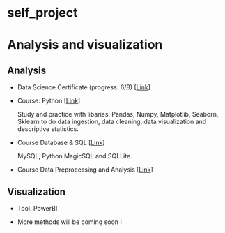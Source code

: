 # self_project
# Analysis and visualization
## Analysis
- Data Science Certificate (progress: 6/8) [[Link](https://csc.edu.vn/data-science-machine-learning/Data-Science-Certificate_199)]

- Course: Python [[Link](https://csc.edu.vn/lap-trinh-va-csdl/Python-for-Machine-Learning-Data-Science--Data-Visualization-Python-cho-may-hoc-Khoa-hoc-du-lieu-va-Truc-quan-hoa-du-lieu_191)]
        
     Study and practice with libaries: Pandas, Numpy, Matplotlib, Seaborn, Sklearn to do data ingestion, data cleaning, data visualization and descriptive statistics.

- Course Database & SQL  [[Link](https://csc.edu.vn/lap-trinh-va-csdl/Databases-and-SQL-for-Data-Science_195)]

    MySQL, Python MagicSQL and SQLLite.

- Course Data Preprocessing and Analysis [[Link](https://csc.edu.vn/lap-trinh-va-csdl/Data-Pre-processing-and-Analysis_196)]


## Visualization
- Tool: PowerBI

- More methods will be coming soon !